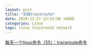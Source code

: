 ```yaml
---
layout: post
title: "实践traceroute"
date: 2019-11-27 13:53:00 +0800
categories: Linux
tags: linux traceroute network
---
```




[每天一个linux命令（55）：traceroute命令](https://www.cnblogs.com/peida/archive/2013/03/07/2947326.html)

